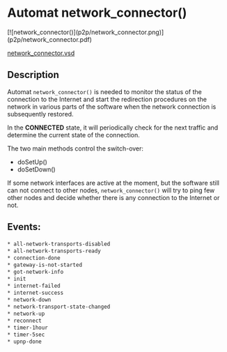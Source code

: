 # Automat network_connector()


<div class=automatpng markdown="1">
[![network_connector()](p2p/network_connector.png)](p2p/network_connector.pdf)
</div>

[network_connector.vsd](p2p/network_connector.vsd)


## Description

Automat `network_connector()` is needed to monitor the status of the connection to the Internet and start the redirection procedures on the network in various parts of the software when the network connection is subsequently restored.

In the __CONNECTED__ state, it will periodically check for the next traffic and determine the current state of the connection.

The two main methods control the switch-over:

* doSetUp()
* doSetDown()

If some network interfaces are active at the moment, but the software still can not connect to other nodes, `network_connector()` will try to ping few other nodes and decide whether there is any connection to the Internet or not.


## Events:

    * all-network-transports-disabled
    * all-network-transports-ready
    * connection-done
    * gateway-is-not-started
    * got-network-info
    * init
    * internet-failed
    * internet-success
    * network-down
    * network-transport-state-changed
    * network-up
    * reconnect
    * timer-1hour
    * timer-5sec
    * upnp-done
